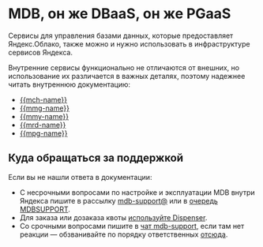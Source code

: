# MDB, он же DBaaS, он же PGaaS

Сервисы для управления базами данных, которые предоставляет Яндекс.Облако, также можно и нужно использовать в инфраструктуре сервисов Яндекса.

Внутренние сервисы функционально не отличаются от внешних, но использование их различается в важных деталях, поэтому надежнее читать внутреннюю документацию:

- [{{mch-name}}](../managed-clickhouse/)
- [{{mmg-name}}](../managed-mongodb/)
- [{{mmy-name}}](../managed-mysql/)
- [{{mrd-name}}](../managed-redis/)
- [{{mpg-name}}](../managed-postgresql/)


## Куда обращаться за поддержкой

Если вы не нашли ответа в документации:

- С несрочными вопросами по настройке и эксплуатации MDB внутри Яндекса пишите в рассылку [mdb-support@](mailto:mdb-support@yandex-team.ru) или в [очередь MDBSUPPORT](https://st.yandex-team.ru/MDBSUPPORT).
- Для заказа или дозаказа квоты [используйте Dispenser](../managed-postgresql/pricing.md).
- Со срочными вопросами пишите в [чат mdb-support](https://t.me/joinchat/AAAAAEDje_JvGnMnVZxVvA), если там нет реакции — обзванивайте по порядку ответственных [отсюда](https://a.yandex-team.ru/arc/trunk/arcadia/cloud/mdb/juggler-config/configs/mdb_resps.yml).
